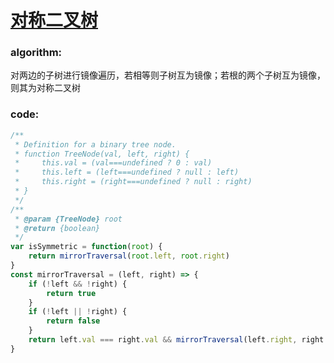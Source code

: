 # [对称二叉树](https://leetcode-cn.com/leetbook/read/top-interview-questions-easy/xn7ihv/)

### algorithm:
对两边的子树进行镜像遍历，若相等则子树互为镜像；若根的两个子树互为镜像，则其为对称二叉树

### code:
```javascript
/**
 * Definition for a binary tree node.
 * function TreeNode(val, left, right) {
 *     this.val = (val===undefined ? 0 : val)
 *     this.left = (left===undefined ? null : left)
 *     this.right = (right===undefined ? null : right)
 * }
 */
/**
 * @param {TreeNode} root
 * @return {boolean}
 */
var isSymmetric = function(root) {
    return mirrorTraversal(root.left, root.right)
}
const mirrorTraversal = (left, right) => {
    if (!left && !right) {
        return true
    }
    if (!left || !right) {
        return false
    }
    return left.val === right.val && mirrorTraversal(left.right, right.left) && mirrorTraversal(left.left, right.right)
}
```

